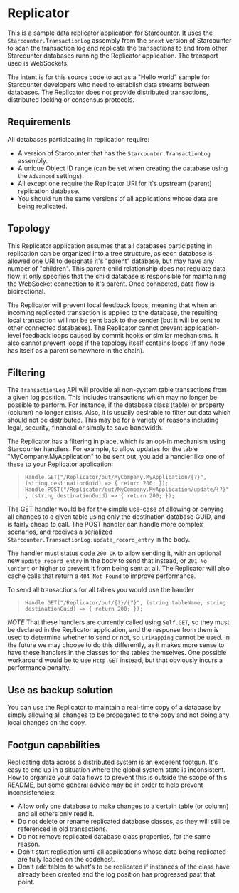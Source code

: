 # Replicator

This is a sample data replicator application for Starcounter. It uses the `Starcounter.TransactionLog` assembly from the `pnext` version of Starcounter to scan the transaction log and replicate the transactions to and from other Starcounter databases running the Replicator application. The transport used is WebSockets.

The intent is for this source code to act as a "Hello world" sample for Starcounter developers who need to establish data streams between databases. The Replicator does not provide distributed transactions, distributed locking or consensus protocols.

## Requirements

All databases participating in replication require:
* A version of Starcounter that has the `Starcounter.TransactionLog` assembly.
* A unique Object ID range (can be set when creating the database using the `Advanced` settings).
* All except one require the Replicator URI for it's upstream (parent) replication database.
* You should run the same versions of all applications whose data are being replicated.

## Topology

This Replicator application assumes that all databases participating in replication can be organized into a tree structure, as each database is allowed one URI to designate it's "parent" database, but may have any number of "children". This parent-child relationship does not regulate data flow; it only specifies that the child database is responsible for maintaining the WebSocket connection to it's parent. Once connected, data flow is bidirectional.

The Replicator will prevent local feedback loops, meaning that when an incoming replicated transaction is applied to the database, the resulting local transaction will not be sent back to the sender (but it will be sent to other connected databases). The Replicator cannot prevent application-level feedback loops caused by commit hooks or similar mechanisms. It also cannot prevent loops if the topology itself contains loops (if any node has itself as a parent somewhere in the chain).

## Filtering

The `TransactionLog` API will provide all non-system table transactions from a given log position. This includes transactions which may no longer be possible to perform. For instance, if the database class (table) or property (column) no longer exists. Also, it is usually desirable to filter out data which should not be distributed. This may be for a variety of reasons including legal, security, financial or simply to save bandwidth.

The Replicator has a filtering in place, which is an opt-in mechanism using Starcounter handlers. For example, to allow updates for the table "MyCompany.MyApplication" to be sent out, you add a handler like one of these to your Replicator application:

> `Handle.GET("/Replicator/out/MyCompany.MyApplication/{?}", (string destinationGuid) => { return 200; });`
> `Handle.POST("/Replicator/out/MyCompany.MyApplication/update/{?}", (string destinationGuid) => { return 200; });`

The GET handler would be for the simple use-case of allowing or denying all changes to a given table using only the destination database GUID, and is fairly cheap to call. The POST handler can handle more complex scenarios, and receives a serialized `Starcounter.TransactionLog.update_record_entry` in the body.

The handler must status code `200 OK` to allow sending it, with an optional new `update_record_entry` in the body to send that instead, or `201 No Content` or higher to prevent it from being sent at all. The Replicator will also cache calls that return a `404 Not Found` to improve performance.

To send all transactions for all tables you would use the handler
> `Handle.GET("/Replicator/out/{?}/{?}", (string tableName, string destinationGuid) => { return 200; });`

*NOTE* That these handlers are currently called using `Self.GET`, so they must be declared in the Replicator application, and the response from them is used to determine whether to send or not, so `UriMapping` cannot be used. In the future we may choose to do this differently, as it makes more sense to have these handlers in the classes for the tables themselves. One possible workaround would be to use `Http.GET` instead, but that obviously incurs a performance penalty.

## Use as backup solution

You can use the Replicator to maintain a real-time copy of a database by simply allowing all changes to be propagated to the copy and not doing any local changes on the copy.

## Footgun capabilities

Replicating data across a distributed system is an excellent [footgun](http://www.urbandictionary.com/define.php?term=footgun). It's easy to end up in a situation where the global system state is inconsistent. How to organize your data flows to prevent this is outside the scope of this README, but some general advice may be in order to help prevent inconsistencies:
* Allow only one database to make changes to a certain table (or column) and all others only read it.
* Do not delete or rename replicated database classes, as they will still be referenced in old transactions.
* Do not remove replicated database class properties, for the same reason.
* Don't start replication until all applications whose data being replicated are fully loaded on the codehost.
* Don't add tables to what's to be replicated if instances of the class have already been created and the log position has progressed past that point.
